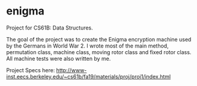 # enigma
Project for CS61B: Data Structures. 

The goal of the project was to create the Enigma encryption machine used by the Germans in World War 2. I wrote most of the main method,
permutation class, machine class, moving rotor class and fixed rotor class. All machine tests were also written by me.

Project Specs here: http://www-inst.eecs.berkeley.edu/~cs61b/fa19/materials/proj/proj1/index.html
